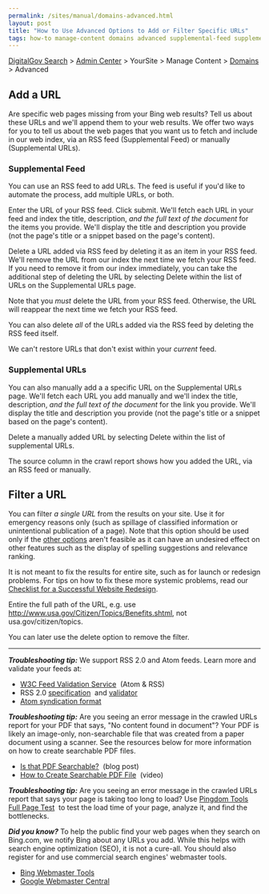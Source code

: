 ```yaml
---
permalink: /sites/manual/domains-advanced.html
layout: post
title: "How to Use Advanced Options to Add or Filter Specific URLs"
tags: how-to manage-content domains advanced supplemental-feed supplemental-urls filter-urls
---
```

[DigitalGov Search](/index.html) > [Admin Center](https://search.usa.gov/sites/) > YourSite > Manage Content > [Domains](/sites/manual/domains.html) > Advanced

## Add a URL

Are specific web pages missing from your Bing web results? Tell us about these URLs and we'll append them to your web results. We offer two ways for you to tell us about the web pages that you want us to fetch and include in our web index, via an RSS feed (Supplemental Feed) or manually (Supplemental URLs). 

### Supplemental Feed

You can use an RSS feed to add URLs. The feed is useful if you'd like to automate the process, add multiple URLs, or both.

Enter the URL of your RSS feed. Click submit. We'll fetch each URL in your feed and index the title, description, *and the full text of the document* for the items you provide. We'll display the title and description you provide (not the page's title or a snippet based on the page's content).

Delete a URL added via RSS feed by deleting it as an item in your RSS feed. We'll remove the URL from our index the next time we fetch your RSS feed. If you need to remove it from our index immediately, you can take the additional step of deleting the URL by selecting Delete within the list of URLs on the Supplemental URLs page. 

Note that you *must* delete the URL from your RSS feed. Otherwise, the URL will reappear the next time we fetch your RSS feed.

You can also delete *all* of the URLs added via the RSS feed by deleting the RSS feed itself.

We can't restore URLs that don't exist within your *current* feed. 

### Supplemental URLs

You can also manually add a a specific URL on the Supplemental URLs page. We'll fetch each URL you add manually and we'll index the title, description, *and the full text of the document* for the link you provide. We'll display the title and description you provide (not the page's title or a snippet based on the page's content).

Delete a manually added URL by selecting Delete within the list of supplemental URLs.

The source column in the crawl report shows how you added the URL, via an RSS feed or manually.

## Filter a URL

You can filter *a single URL* from the results on your site. Use it for emergency reasons only (such as spillage of classified information or unintentional publication of a page). Note that this option should be used only if the [other options](/sites/manual/domains.html#filter) aren't feasible as it can have an undesired effect on other features such as the display of spelling suggestions and relevance ranking.

It is not meant to fix the results for entire site, such as for launch or redesign problems. For tips on how to fix these more systemic problems, read our [Checklist for a Successful Website Redesign](/blog/redesign.html).

Entire the full path of the URL, e.g. use http://www.usa.gov/Citizen/Topics/Benefits.shtml, not usa.gov/citizen/topics.

You can later use the delete option to remove the filter.

---

***Troubleshooting tip:*** We support RSS 2.0 and Atom feeds. Learn more and validate your feeds at:

* [W3C Feed Validation Service](http://validator.w3.org/feed/)&nbsp;<i class="icon-external-link"></i> (Atom & RSS)
* RSS 2.0 [specification](http://www.rssboard.org/rss-specification)&nbsp;<i class="icon-external-link"></i> and [validator](http://www.rssboard.org/rss-validator/)&nbsp;<i class="icon-external-link"></i> 
* [Atom syndication format](http://atomenabled.org/developers/syndication/)&nbsp;<i class="icon-external-link"></i> 

***Troubleshooting tip:*** Are you seeing an error message in the crawled URLs report for your PDF that says, "No content found in document"? Your PDF is likely an image-only, non-searchable file that was created from a paper document using a scanner. See the resources below for more information on how to create searchable PDF files.

* [Is that PDF Searchable?](http://blogs.adobe.com/acrolaw/2007/02/is_that_pdf_sea/)&nbsp;<i class="icon-external-link"></i> (blog post)
* [How to Create Searchable PDF File](http://acrobatusers.com/tutorials/how-to-create-a-searchable-pdf-file)&nbsp;<i class="icon-external-link"></i> (video)

***Troubleshooting tip:*** Are you seeing an error message in the crawled URLs report that says your page is taking too long to load? Use [Pingdom Tools Full Page Test](http://tools.pingdom.com/fpt/)&nbsp;<i class="icon-external-link"></i> to test the load time of your page, analyze it, and find the bottlenecks.

***Did you know?*** To help the public find your web pages when they search on Bing.com, we notify Bing about any URLs you add. While this helps with search engine optimization (SEO), it is not a cure-all. You should also register for and use commercial search engines' webmaster tools.

* [Bing Webmaster Tools](http://www.bing.com/toolbox/webmaster)&nbsp;<i class="icon-external-link"></i> 
* [Google Webmaster Central](https://www.google.com/webmasters/tools/home?hl=en)&nbsp;<i class="icon-external-link"></i>